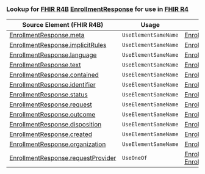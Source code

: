 ### Lookup for [FHIR R4B](https://hl7.org/fhir/R4B/) [EnrollmentResponse](https://hl7.org/fhir/R4B/EnrollmentResponse.html) for use in [FHIR R4](https://hl7.org/fhir/R4/)

| Source Element (FHIR R4B) | Usage | Target |
| -------------- | ----- | ------ |
| [EnrollmentResponse.meta](https://hl7.org/fhir/R4B/EnrollmentResponse.html#resource) | `UseElementSameName` | [EnrollmentResponse.meta](https://hl7.org/fhir/R4/EnrollmentResponse.html#resource) |
| [EnrollmentResponse.implicitRules](https://hl7.org/fhir/R4B/EnrollmentResponse.html#resource) | `UseElementSameName` | [EnrollmentResponse.implicitRules](https://hl7.org/fhir/R4/EnrollmentResponse.html#resource) |
| [EnrollmentResponse.language](https://hl7.org/fhir/R4B/EnrollmentResponse.html#resource) | `UseElementSameName` | [EnrollmentResponse.language](https://hl7.org/fhir/R4/EnrollmentResponse.html#resource) |
| [EnrollmentResponse.text](https://hl7.org/fhir/R4B/EnrollmentResponse.html#resource) | `UseElementSameName` | [EnrollmentResponse.text](https://hl7.org/fhir/R4/EnrollmentResponse.html#resource) |
| [EnrollmentResponse.contained](https://hl7.org/fhir/R4B/EnrollmentResponse.html#resource) | `UseElementSameName` | [EnrollmentResponse.contained](https://hl7.org/fhir/R4/EnrollmentResponse.html#resource) |
| [EnrollmentResponse.identifier](https://hl7.org/fhir/R4B/EnrollmentResponse.html#resource) | `UseElementSameName` | [EnrollmentResponse.identifier](https://hl7.org/fhir/R4/EnrollmentResponse.html#resource) |
| [EnrollmentResponse.status](https://hl7.org/fhir/R4B/EnrollmentResponse.html#resource) | `UseElementSameName` | [EnrollmentResponse.status](https://hl7.org/fhir/R4/EnrollmentResponse.html#resource) |
| [EnrollmentResponse.request](https://hl7.org/fhir/R4B/EnrollmentResponse.html#resource) | `UseElementSameName` | [EnrollmentResponse.request](https://hl7.org/fhir/R4/EnrollmentResponse.html#resource) |
| [EnrollmentResponse.outcome](https://hl7.org/fhir/R4B/EnrollmentResponse.html#resource) | `UseElementSameName` | [EnrollmentResponse.outcome](https://hl7.org/fhir/R4/EnrollmentResponse.html#resource) |
| [EnrollmentResponse.disposition](https://hl7.org/fhir/R4B/EnrollmentResponse.html#resource) | `UseElementSameName` | [EnrollmentResponse.disposition](https://hl7.org/fhir/R4/EnrollmentResponse.html#resource) |
| [EnrollmentResponse.created](https://hl7.org/fhir/R4B/EnrollmentResponse.html#resource) | `UseElementSameName` | [EnrollmentResponse.created](https://hl7.org/fhir/R4/EnrollmentResponse.html#resource) |
| [EnrollmentResponse.organization](https://hl7.org/fhir/R4B/EnrollmentResponse.html#resource) | `UseElementSameName` | [EnrollmentResponse.organization](https://hl7.org/fhir/R4/EnrollmentResponse.html#resource) |
| [EnrollmentResponse.requestProvider](https://hl7.org/fhir/R4B/EnrollmentResponse.html#resource) | `UseOneOf` | [EnrollmentResponse.requestProvider](https://hl7.org/fhir/R4/EnrollmentResponse.html#resource)<br />[EnrollmentResponse.requestProvider](https://hl7.org/fhir/R4/EnrollmentResponse.html#resource) |
